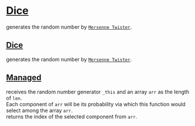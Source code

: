 # <a href="../README.md">Dice</a>
generates the random number by <a href="https://en.wikipedia.org/wiki/Mersenne_Twister#Pseudocode">`Mersenne Twister`</a>.

## <a href="./Dice/Dice.md" id="Dice">Dice</a>
generates the random number by <a href="https://en.wikipedia.org/wiki/Mersenne_Twister#Pseudocode">`Mersenne Twister`</a>.

## <a href="./Dice/Managed.md" id="Managed">Managed</a>
receives the random number generator `_this` and an array `arr` as the length of `len`.  
Each component of `arr` will be its probability via which this function would select among the array `arr`.  
returns the index of the selected component from `arr`.